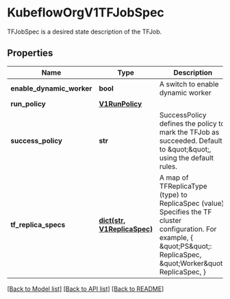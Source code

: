 # KubeflowOrgV1TFJobSpec

TFJobSpec is a desired state description of the TFJob.
## Properties
Name | Type | Description | Notes
------------ | ------------- | ------------- | -------------
**enable_dynamic_worker** | **bool** | A switch to enable dynamic worker | [optional] 
**run_policy** | [**V1RunPolicy**](V1RunPolicy.md) |  | 
**success_policy** | **str** | SuccessPolicy defines the policy to mark the TFJob as succeeded. Default to \&quot;\&quot;, using the default rules. | [optional] 
**tf_replica_specs** | [**dict(str, V1ReplicaSpec)**](V1ReplicaSpec.md) | A map of TFReplicaType (type) to ReplicaSpec (value). Specifies the TF cluster configuration. For example,   {     \&quot;PS\&quot;: ReplicaSpec,     \&quot;Worker\&quot;: ReplicaSpec,   } | 

[[Back to Model list]](../README.md#documentation-for-models) [[Back to API list]](../README.md#documentation-for-api-endpoints) [[Back to README]](../README.md)


